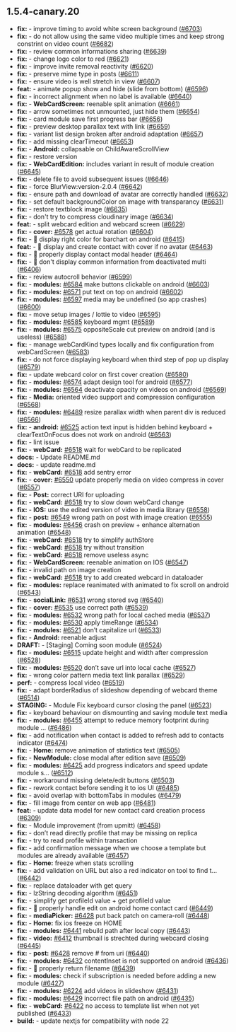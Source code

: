 ## 1.5.4-canary.20

* **fix:**  - improve timing to avoid white screen background ([#6703](https://github.com/AzzappApp/azzapp/pull/6703))
* **fix:**  - do not allow using the same video multiple times and keep strong constrint on video count ([#6682](https://github.com/AzzappApp/azzapp/pull/6682))
* **fix:**  - review common informations sharing ([#6639](https://github.com/AzzappApp/azzapp/pull/6639))
* **fix:**  - change logo color to red ([#6621](https://github.com/AzzappApp/azzapp/pull/6621))
* **fix:**  - improve invite removal reactivity ([#6620](https://github.com/AzzappApp/azzapp/pull/6620))
* **fix:**  - preserve mime type in posts ([#6611](https://github.com/AzzappApp/azzapp/pull/6611))
* **fix:**  - ensure video is well stretch in view ([#6607](https://github.com/AzzappApp/azzapp/pull/6607))
* **feat:**  - animate popup show and hide (slide from bottom) ([#6596](https://github.com/AzzappApp/azzapp/pull/6596))
* **fix:**  - incorrect alignment when no label is available ([#6640](https://github.com/AzzappApp/azzapp/pull/6640))
* **fix:**  - **WebCardScreen:** reenable split animation ([#6661](https://github.com/AzzappApp/azzapp/pull/6661))
* **fix:**  - arrow sometimes not unmounted, just hide them ([#6654](https://github.com/AzzappApp/azzapp/pull/6654))
* **fix:**  - card module save first progress bar ([#6656](https://github.com/AzzappApp/azzapp/pull/6656))
* **fix:**  - preview desktop parallax text with link ([#6659](https://github.com/AzzappApp/azzapp/pull/6659))
* **fix:**  - variant list design broken after android adaptation ([#6657](https://github.com/AzzappApp/azzapp/pull/6657))
* **fix:**  - add missing clearTimeout ([#6653](https://github.com/AzzappApp/azzapp/pull/6653))
* **fix:**  - **Android:** collapsable on ChildAwareScrollView
* **fix:**  - restore version
* **fix:**  - **WebCardEdition:** includes variant in result of module creation ([#6645](https://github.com/AzzappApp/azzapp/pull/6645))
* **fix:**  - delete file to avoid subsequent issues ([#6646](https://github.com/AzzappApp/azzapp/pull/6646))
* **fix:**  - force  BlurView:version-2.0.4 ([#6642](https://github.com/AzzappApp/azzapp/pull/6642))
* **fix:**  - ensure path and download of avatar are correctly handled ([#6632](https://github.com/AzzappApp/azzapp/pull/6632))
* **fix:**  - set default backgroundColor on image with transparancy ([#6631](https://github.com/AzzappApp/azzapp/pull/6631))
* **fix:**  - restore textblock image ([#6635](https://github.com/AzzappApp/azzapp/pull/6635))
* **fix:**  - don't try to compress cloudinary image ([#6634](https://github.com/AzzappApp/azzapp/pull/6634))
* **feat:**  - split webcard edition and webcard screen ([#6629](https://github.com/AzzappApp/azzapp/pull/6629))
* **fix:**  - **cover:** [#6578](https://github.com/AzzappApp/azzapp/pull/6578) get actual rotation ([#6604](https://github.com/AzzappApp/azzapp/pull/6604))
* **fix:**  - 🐛 display right color for barchart on android ([#6415](https://github.com/AzzappApp/azzapp/pull/6415))
* **feat:**  - 🎸 display and create contact with cover if no avatar ([#6463](https://github.com/AzzappApp/azzapp/pull/6463))
* **fix:**  - 🐛 properly display contact modal header ([#6464](https://github.com/AzzappApp/azzapp/pull/6464))
* **fix:**  - 🐛 don't display common information from deactivated multi ([#6406](https://github.com/AzzappApp/azzapp/pull/6406))
* **fix:**  - review autocroll behavior ([#6599](https://github.com/AzzappApp/azzapp/pull/6599))
* **fix:**  - **modules:** [#6584](https://github.com/AzzappApp/azzapp/pull/6584) make buttons clickable on android ([#6603](https://github.com/AzzappApp/azzapp/pull/6603))
* **fix:**  - **modules:** [#6571](https://github.com/AzzappApp/azzapp/pull/6571) put text on top on android ([#6602](https://github.com/AzzappApp/azzapp/pull/6602))
* **fix:**  - **modules:** [#6597](https://github.com/AzzappApp/azzapp/pull/6597) media may be undefined (so app crashes) ([#6600](https://github.com/AzzappApp/azzapp/pull/6600))
* **fix:**  - move setup images / lottie to video ([#6595](https://github.com/AzzappApp/azzapp/pull/6595))
* **fix:**  - **modules:** [#6585](https://github.com/AzzappApp/azzapp/pull/6585) keyboard mgmt ([#6589](https://github.com/AzzappApp/azzapp/pull/6589))
* **fix:**  - **modules:** [#6575](https://github.com/AzzappApp/azzapp/pull/6575) oppositeScale cut preview on android (and is useless) ([#6588](https://github.com/AzzappApp/azzapp/pull/6588))
* **fix:**  - manage webCardKind types locally and fix configuration from webCardScreen ([#6583](https://github.com/AzzappApp/azzapp/pull/6583))
* **fix:**  - do not force displaying keyboard when third step of pop up display ([#6579](https://github.com/AzzappApp/azzapp/pull/6579))
* **fix:**  - update webcard color on first cover creation ([#6580](https://github.com/AzzappApp/azzapp/pull/6580))
* **fix:**  - **modules:** [#6574](https://github.com/AzzappApp/azzapp/pull/6574) adapt design tool for android ([#6577](https://github.com/AzzappApp/azzapp/pull/6577))
* **fix:**  - **modules:** [#6564](https://github.com/AzzappApp/azzapp/pull/6564) deactivate opacity on videos on android ([#6569](https://github.com/AzzappApp/azzapp/pull/6569))
* **fix:**  - **Media:** oriented video support and compression configuration ([#6568](https://github.com/AzzappApp/azzapp/pull/6568))
* **fix:**  - **modules:** [#6489](https://github.com/AzzappApp/azzapp/pull/6489) resize parallax width when parent div is reduced ([#6566](https://github.com/AzzappApp/azzapp/pull/6566))
* **fix:**  - **android:** [#6525](https://github.com/AzzappApp/azzapp/pull/6525) action text input is hidden behind keyboard + clearTextOnFocus does not work on android ([#6563](https://github.com/AzzappApp/azzapp/pull/6563))
* **fix:**  - lint issue
* **fix:**  - **webCard:** [#6518](https://github.com/AzzappApp/azzapp/pull/6518) wait for webCard to be replicated
* **docs:**  - Update README.md
* **docs:**  - update readme.md
* **fix:**  - **webCard:** [#6518](https://github.com/AzzappApp/azzapp/pull/6518) add sentry error
* **fix:**  - **cover:** [#6550](https://github.com/AzzappApp/azzapp/pull/6550) update properly media on video compress in cover ([#6557](https://github.com/AzzappApp/azzapp/pull/6557))
* **fix:**  - **Post:** correct URI for uploading
* **fix:**  - **webCard:** [#6518](https://github.com/AzzappApp/azzapp/pull/6518) try to slow down webCard change
* **fix:**  - **IOS:** use the edited version of video in media library ([#6558](https://github.com/AzzappApp/azzapp/pull/6558))
* **fix:**  - **post:** [#6549](https://github.com/AzzappApp/azzapp/pull/6549) wrong path on post with image creation ([#6555](https://github.com/AzzappApp/azzapp/pull/6555))
* **fix:**  - **modules:** [#6456](https://github.com/AzzappApp/azzapp/pull/6456) crash on preview + enhance alternation animation ([#6548](https://github.com/AzzappApp/azzapp/pull/6548))
* **fix:**  - **webCard:** [#6518](https://github.com/AzzappApp/azzapp/pull/6518) try to simplify authStore
* **fix:**  - **webCard:** [#6518](https://github.com/AzzappApp/azzapp/pull/6518) try without transition
* **fix:**  - **webCard:** [#6518](https://github.com/AzzappApp/azzapp/pull/6518) remove useless async
* **fix:**  - **WebCardScreen:** reenable animation on IOS ([#6547](https://github.com/AzzappApp/azzapp/pull/6547))
* **fix:**  - invalid path on image creation
* **fix:**  - **webCard:** [#6518](https://github.com/AzzappApp/azzapp/pull/6518) try to add created webcard in dataloader
* **fix:**  - **modules:** replace reanimated with animated to fix scroll on android ([#6543](https://github.com/AzzappApp/azzapp/pull/6543))
* **fix:**  - **socialLink:** [#6531](https://github.com/AzzappApp/azzapp/pull/6531) wrong stored svg ([#6540](https://github.com/AzzappApp/azzapp/pull/6540))
* **fix:**  - **cover:** [#6535](https://github.com/AzzappApp/azzapp/pull/6535) use correct path ([#6539](https://github.com/AzzappApp/azzapp/pull/6539))
* **fix:**  - **modules:** [#6532](https://github.com/AzzappApp/azzapp/pull/6532) wrong path for local cached media ([#6537](https://github.com/AzzappApp/azzapp/pull/6537))
* **fix:**  - **modules:** [#6530](https://github.com/AzzappApp/azzapp/pull/6530) apply timeRange ([#6534](https://github.com/AzzappApp/azzapp/pull/6534))
* **fix:**  - **modules:** [#6521](https://github.com/AzzappApp/azzapp/pull/6521) don’t capitalize url ([#6533](https://github.com/AzzappApp/azzapp/pull/6533))
* **fix:**  - **Android:** reenable adjust
* **DRAFT:**  - [Staging] Coming soon module ([#6524](https://github.com/AzzappApp/azzapp/pull/6524))
* **fix:**  - **modules:** [#6515](https://github.com/AzzappApp/azzapp/pull/6515) update height and width after compression ([#6528](https://github.com/AzzappApp/azzapp/pull/6528))
* **fix:**  - **modules:** [#6520](https://github.com/AzzappApp/azzapp/pull/6520) don’t save url into local cache ([#6527](https://github.com/AzzappApp/azzapp/pull/6527))
* **fix:**  -  wrong color pattern media text link parallax ([#6529](https://github.com/AzzappApp/azzapp/pull/6529))
* **perf:**  - compress local video ([#6519](https://github.com/AzzappApp/azzapp/pull/6519))
* **fix:**  - adapt borderRadius of slideshow depending of webcard theme ([#6514](https://github.com/AzzappApp/azzapp/pull/6514))
* **STAGING:**  - Module Fix keyboard cursor  closing  the panel ([#6523](https://github.com/AzzappApp/azzapp/pull/6523))
* **fix:**  - keyboard behaviour on dismounting and saving module text media
* **fix:**  - **modules:** [#6455](https://github.com/AzzappApp/azzapp/pull/6455) attempt to reduce memory footprint during module … ([#6486](https://github.com/AzzappApp/azzapp/pull/6486))
* **fix:**  - add notification when contact is added to refresh add to contacts indicator ([#6474](https://github.com/AzzappApp/azzapp/pull/6474))
* **fix:**  - **Home:** remove animation of statistics text ([#6505](https://github.com/AzzappApp/azzapp/pull/6505))
* **fix:**  - **NewModule:** close modal after edition save ([#6509](https://github.com/AzzappApp/azzapp/pull/6509))
* **fix:**  - **modules:** [#6425](https://github.com/AzzappApp/azzapp/pull/6425) add progress indicators and speed update module s… ([#6512](https://github.com/AzzappApp/azzapp/pull/6512))
* **fix:**  - workaround missing delete/edit buttons ([#6503](https://github.com/AzzappApp/azzapp/pull/6503))
* **fix:**  - rework contact before sending it to ios UI ([#6485](https://github.com/AzzappApp/azzapp/pull/6485))
* **fix:**  - avoid overlap with bottomTabs in modules ([#6479](https://github.com/AzzappApp/azzapp/pull/6479))
* **fix:**  - fill image from center on web app ([#6481](https://github.com/AzzappApp/azzapp/pull/6481))
* **feat:**  - update data model for new contact card creation process ([#6309](https://github.com/AzzappApp/azzapp/pull/6309))
* **fix:**  - Module improvement (from upmitt) ([#6458](https://github.com/AzzappApp/azzapp/pull/6458))
* **fix:**  - don’t read directly profile that may be missing on replica
* **fix:**  - try to read profile within transaction
* **fix:**  - add confirmation message when we choose a template but modules are already available ([#6457](https://github.com/AzzappApp/azzapp/pull/6457))
* **fix:**  - **Home:** freeze when stats scrolling
* **fix:**  - add validation on URL but also a red indicator on tool to find t… ([#6442](https://github.com/AzzappApp/azzapp/pull/6442))
* **fix:**  - replace dataloader with get query
* **fix:**  - lzString decoding algorithm ([#6451](https://github.com/AzzappApp/azzapp/pull/6451))
* **fix:**  - simplify get profileId value + get profileId value
* **fix:**  - 🐛 properly handle edit on android home contact card ([#6449](https://github.com/AzzappApp/azzapp/pull/6449))
* **fix:**  - **mediaPicker:** [#6428](https://github.com/AzzappApp/azzapp/pull/6428) put back patch on camera-roll ([#6448](https://github.com/AzzappApp/azzapp/pull/6448))
* **fix:**  - **Home:** fix ios freeze on HOME
* **fix:**  - **modules:** [#6441](https://github.com/AzzappApp/azzapp/pull/6441) rebuild path after local copy ([#6443](https://github.com/AzzappApp/azzapp/pull/6443))
* **fix:**  - **video:** [#6412](https://github.com/AzzappApp/azzapp/pull/6412) thumbnail is strechted during webcard closing ([#6445](https://github.com/AzzappApp/azzapp/pull/6445))
* **fix:**  - **post:** [#6428](https://github.com/AzzappApp/azzapp/pull/6428) remove # from uri ([#6440](https://github.com/AzzappApp/azzapp/pull/6440))
* **fix:**  - **modules:** [#6432](https://github.com/AzzappApp/azzapp/pull/6432) contentInset is not supported on android ([#6436](https://github.com/AzzappApp/azzapp/pull/6436))
* **fix:**  - 🐛 properly return filename ([#6439](https://github.com/AzzappApp/azzapp/pull/6439))
* **fix:**  - **modules:** check if subscription is needed before adding a new module ([#6427](https://github.com/AzzappApp/azzapp/pull/6427))
* **fix:**  - **modules:** [#6224](https://github.com/AzzappApp/azzapp/pull/6224) add videos in slideshow ([#6431](https://github.com/AzzappApp/azzapp/pull/6431))
* **fix:**  - **modules:** [#6429](https://github.com/AzzappApp/azzapp/pull/6429) incorrect file path on android ([#6435](https://github.com/AzzappApp/azzapp/pull/6435))
* **fix:**  - **webCard:** [#6422](https://github.com/AzzappApp/azzapp/pull/6422) no access to template list when not yet published ([#6433](https://github.com/AzzappApp/azzapp/pull/6433))
* **build:**  - update nextjs for compatibility with node 22